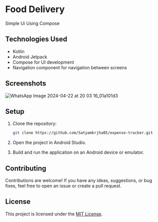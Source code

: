 # Food Delivery

Simple Ui Using Compose

## Technologies Used

- Kotlin
- Android Jetpack
- Compose for UI development
- Navigation component for navigation between screens

## Screenshots

![WhatsApp Image 2024-04-22 at 20 03 16_01a101d3](https://github.com/SatyamkrJha85/Food_Delivery/assets/111700337/62411c4c-57da-4bf8-968b-022e8f19a8a9)

## Setup

1. Clone the repository:

    ```bash
    git clone https://github.com/Satyamkrjha85/expense-tracker.git
    ```

2. Open the project in Android Studio.

3. Build and run the application on an Android device or emulator.


## Contributing

Contributions are welcome! If you have any ideas, suggestions, or bug fixes, feel free to open an issue or create a pull request.

## License

This project is licensed under the [MIT License](LICENSE).
